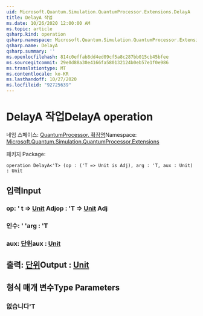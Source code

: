 ```yaml
---
uid: Microsoft.Quantum.Simulation.QuantumProcessor.Extensions.DelayA
title: DelayA 작업
ms.date: 10/26/2020 12:00:00 AM
ms.topic: article
qsharp.kind: operation
qsharp.namespace: Microsoft.Quantum.Simulation.QuantumProcessor.Extensions
qsharp.name: DelayA
qsharp.summary: ''
ms.openlocfilehash: 814c0effab8dd4ed09cf5a8c287bb015cb45bfee
ms.sourcegitcommit: 29e0d88a30e4166fa580132124b0eb57e1f0e986
ms.translationtype: MT
ms.contentlocale: ko-KR
ms.lasthandoff: 10/27/2020
ms.locfileid: "92725639"
---
```

# <a name="delaya-operation"></a><span data-ttu-id="c792b-102">DelayA 작업</span><span class="sxs-lookup"><span data-stu-id="c792b-102">DelayA operation</span></span>

<span data-ttu-id="c792b-103">네임 스페이스: [QuantumProcessor. 확장명](xref:Microsoft.Quantum.Simulation.QuantumProcessor.Extensions)</span><span class="sxs-lookup"><span data-stu-id="c792b-103">Namespace: [Microsoft.Quantum.Simulation.QuantumProcessor.Extensions](xref:Microsoft.Quantum.Simulation.QuantumProcessor.Extensions)</span></span>

<span data-ttu-id="c792b-104">패키지 [](https://nuget.org/packages/)</span><span class="sxs-lookup"><span data-stu-id="c792b-104">Package: [](https://nuget.org/packages/)</span></span>




```qsharp
operation DelayA<'T> (op : ('T => Unit is Adj), arg : 'T, aux : Unit) : Unit
```


## <a name="input"></a><span data-ttu-id="c792b-105">입력</span><span class="sxs-lookup"><span data-stu-id="c792b-105">Input</span></span>

### <a name="op--t--unit-adj"></a><span data-ttu-id="c792b-106">op: ' t => [Unit](xref:microsoft.quantum.lang-ref.unit) Adj</span><span class="sxs-lookup"><span data-stu-id="c792b-106">op : 'T => [Unit](xref:microsoft.quantum.lang-ref.unit) Adj</span></span>




### <a name="arg--t"></a><span data-ttu-id="c792b-107">인수: ' '</span><span class="sxs-lookup"><span data-stu-id="c792b-107">arg : 'T</span></span>




### <a name="aux--unit"></a><span data-ttu-id="c792b-108">aux: [단위](xref:microsoft.quantum.lang-ref.unit)</span><span class="sxs-lookup"><span data-stu-id="c792b-108">aux : [Unit](xref:microsoft.quantum.lang-ref.unit)</span></span>





## <a name="output--unit"></a><span data-ttu-id="c792b-109">출력: [단위](xref:microsoft.quantum.lang-ref.unit)</span><span class="sxs-lookup"><span data-stu-id="c792b-109">Output : [Unit](xref:microsoft.quantum.lang-ref.unit)</span></span>



## <a name="type-parameters"></a><span data-ttu-id="c792b-110">형식 매개 변수</span><span class="sxs-lookup"><span data-stu-id="c792b-110">Type Parameters</span></span>

### <a name="t"></a><span data-ttu-id="c792b-111">없습니다</span><span class="sxs-lookup"><span data-stu-id="c792b-111">'T</span></span>

